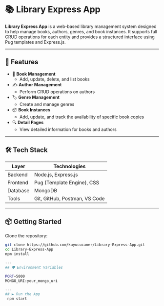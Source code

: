 # 📚 Library Express App

**Library Express App** is a web-based library management system designed to help manage books, authors, genres, and book instances. It supports full CRUD operations for each entity and provides a structured interface using Pug templates and Express.js.

---

## 🚀 Features

- 📘 **Book Management**  
  - Add, update, delete, and list books  
- ✍️ **Author Management**  
  - Perform CRUD operations on authors  
- 🏷️ **Genre Management**  
  - Create and manage genres  
- 📦 **Book Instances**  
  - Add, update, and track the availability of specific book copies  
- 🔍 **Detail Pages**  
  - View detailed information for books and authors  

---

## 🛠️ Tech Stack

| Layer         | Technologies                          |
|---------------|---------------------------------------|
| Backend       | Node.js, Express.js                   |
| Frontend      | Pug (Template Engine), CSS            |
| Database      | MongoDB                               |
| Tools         | Git, GitHub, Postman, VS Code         |

---
## 📦 Getting Started

Clone the repository:

```bash
git clone https://github.com/kuyucucaner/Library-Express-App.git
cd Library-Express-App
npm install

---
## 🛡️ Environment Variables

PORT=5000
MONGO_URI:your_mongo_uri

---
## ▶️ Run the App
 npm start
